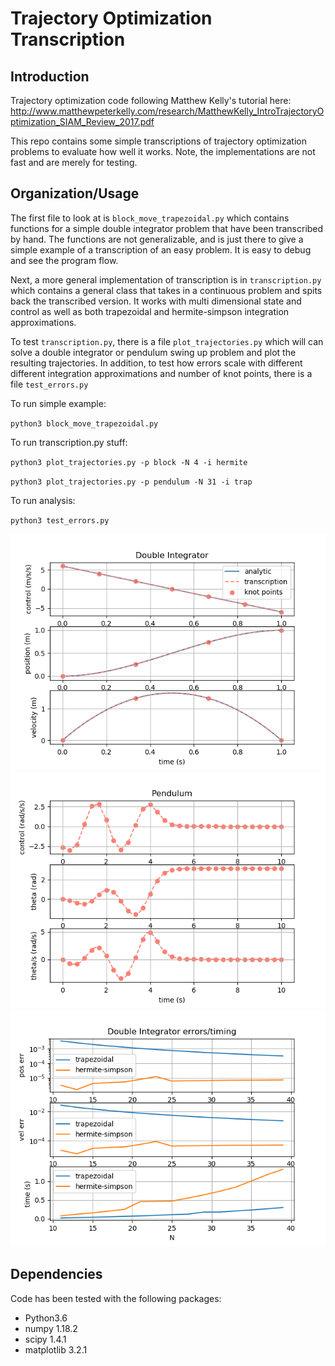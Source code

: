 # Trajectory Optimization Transcription

## Introduction
Trajectory optimization code following Matthew Kelly's tutorial here: http://www.matthewpeterkelly.com/research/MatthewKelly_IntroTrajectoryOptimization_SIAM_Review_2017.pdf

This repo contains some simple transcriptions of trajectory optimization problems to evaluate how well it works. Note, the implementations are not fast and are merely for testing.

## Organization/Usage
The first file to look at is `block_move_trapezoidal.py` which contains functions for a simple double integrator problem that have been transcribed by hand. The functions are not generalizable, and is just there to give a simple example of a transcription of an easy problem. It is easy to debug and see the program flow.

Next, a more general implementation of transcription is in `transcription.py` which contains a general class that takes in a continuous problem and spits back the transcribed version. It works with multi dimensional state and control as well as both trapezoidal and hermite-simpson integration approximations.

To test `transcription.py`, there is a file `plot_trajectories.py` which will can solve a double integrator or pendulum swing up problem and plot the resulting trajectories.
In addition, to test how errors scale with different different integration approximations and number of knot points, there is a file `test_errors.py`

To run simple example:

`python3 block_move_trapezoidal.py`

To run transcription.py stuff:

`python3 plot_trajectories.py -p block -N 4 -i hermite`

`python3 plot_trajectories.py -p pendulum -N 31 -i trap`
 
To run analysis:

`python3 test_errors.py`

![Alt text](images/block.png?raw=true "double integrator data")
![Alt text](images/pendulum.png?raw=true "pendulum data")
![Alt text](images/analysis.png?raw=true "analysis data")


## Dependencies
Code has been tested with the following packages:

* Python3.6
* numpy 1.18.2
* scipy 1.4.1 
* matplotlib 3.2.1


